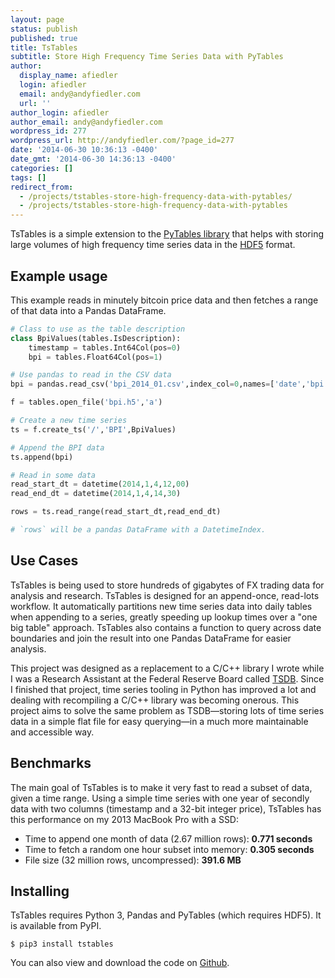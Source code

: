```yaml
---
layout: page
status: publish
published: true
title: TsTables
subtitle: Store High Frequency Time Series Data with PyTables
author:
  display_name: afiedler
  login: afiedler
  email: andy@andyfiedler.com
  url: ''
author_login: afiedler
author_email: andy@andyfiedler.com
wordpress_id: 277
wordpress_url: http://andyfiedler.com/?page_id=277
date: '2014-06-30 10:36:13 -0400'
date_gmt: '2014-06-30 14:36:13 -0400'
categories: []
tags: []
redirect_from:
  - /projects/tstables-store-high-frequency-data-with-pytables/
  - /projects/tstables-store-high-frequency-data-with-pytables
---
```

TsTables is a simple extension to the [PyTables library](http://pytables.github.io/) that helps with storing large volumes of high frequency time series data in the [HDF5](http://www.hdfgroup.org/) format.

## Example usage

This example reads in minutely bitcoin price data and then fetches a range of that data into a Pandas DataFrame.

```python
# Class to use as the table description
class BpiValues(tables.IsDescription):
    timestamp = tables.Int64Col(pos=0)
    bpi = tables.Float64Col(pos=1)

# Use pandas to read in the CSV data
bpi = pandas.read_csv('bpi_2014_01.csv',index_col=0,names=['date','bpi'],parse_dates=True)

f = tables.open_file('bpi.h5','a')

# Create a new time series
ts = f.create_ts('/','BPI',BpiValues)

# Append the BPI data
ts.append(bpi)

# Read in some data
read_start_dt = datetime(2014,1,4,12,00)
read_end_dt = datetime(2014,1,4,14,30)

rows = ts.read_range(read_start_dt,read_end_dt)

# `rows` will be a pandas DataFrame with a DatetimeIndex.
```

## Use Cases

TsTables is being used to store hundreds of gigabytes of FX trading data for analysis and research. TsTables is designed for an append-once, read-lots workflow. It automatically partitions new time series data into daily tables when appending to a series, greatly speeding up lookup times over a "one big table" approach. TsTables also contains a function to query across date boundaries and join the result into one Pandas DataFrame for easier analysis.

This project was designed as a replacement to a C/C++ library I wrote while I was a Research Assistant at the Federal Reserve Board called [TSDB](/projects/time-series-database). Since I finished that project, time series tooling in Python has improved a lot and dealing with recompiling a C/C++ library was becoming onerous. This project aims to solve the same problem as TSDB—storing lots of time series data in a simple flat file for easy querying—in a much more maintainable and accessible way.

<h2>Benchmarks</h2>

The main goal of TsTables is to make it very fast to read a subset of data, given a time range. Using a simple time series with one year of secondly data with two columns (timestamp and a 32-bit integer price), TsTables has this performance on my 2013 MacBook Pro with a SSD:

 * Time to append one month of data (2.67 million rows): **0.771 seconds**
 * Time to fetch a random one hour subset into memory: **0.305 seconds**
 * File size (32 million rows, uncompressed): **391.6 MB**


## Installing
TsTables requires Python 3, Pandas and PyTables (which requires HDF5). It is available from PyPI.

```
$ pip3 install tstables
```

You can also view and download the code on <a title="TsTables Github" href="https://github.com/afiedler/tstables" target="_blank">Github</a>.
